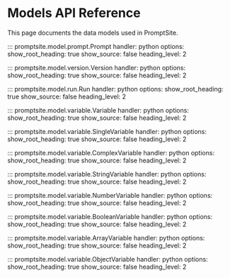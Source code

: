 # Models API Reference

This page documents the data models used in PromptSite.

::: promptsite.model.prompt.Prompt
    handler: python
    options:
        show_root_heading: true
        show_source: false
        heading_level: 2

::: promptsite.model.version.Version
    handler: python
    options:
        show_root_heading: true
        show_source: false
        heading_level: 2

::: promptsite.model.run.Run
    handler: python
    options:
        show_root_heading: true
        show_source: false
        heading_level: 2

::: promptsite.model.variable.Variable
    handler: python
    options:
        show_root_heading: true
        show_source: false
        heading_level: 2

::: promptsite.model.variable.SingleVariable
    handler: python
    options:
        show_root_heading: true
        show_source: false
        heading_level: 2

::: promptsite.model.variable.ComplexVariable
    handler: python
    options:
        show_root_heading: true
        show_source: false
        heading_level: 2 

::: promptsite.model.variable.StringVariable
    handler: python
    options:
        show_root_heading: true
        show_source: false
        heading_level: 2 

::: promptsite.model.variable.NumberVariable
    handler: python
    options:
        show_root_heading: true
        show_source: false
        heading_level: 2 

::: promptsite.model.variable.BooleanVariable
    handler: python
    options:
        show_root_heading: true
        show_source: false
        heading_level: 2 

::: promptsite.model.variable.ArrayVariable
    handler: python
    options:
        show_root_heading: true
        show_source: false
        heading_level: 2 

::: promptsite.model.variable.ObjectVariable
    handler: python
    options:
        show_root_heading: true
        show_source: false
        heading_level: 2 
